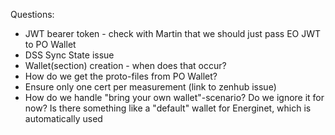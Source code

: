 Questions:

* JWT bearer token - check with Martin that we should just pass EO JWT to PO Wallet
* DSS Sync State issue
* Wallet(section) creation - when does that occur?
* How do we get the proto-files from PO Wallet?
* Ensure only one cert per measurement (link to zenhub issue)
* How do we handle "bring your own wallet"-scenario? Do we ignore it for now? Is there something like a "default" wallet for Energinet, which is automatically used
